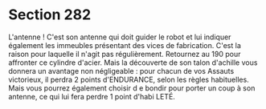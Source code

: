 # Section 282

L'antenne ! C'est son antenne qui doit guider le robot et lui
indiquer également les immeubles présentant des vices de
fabrication. C'est la raison pour laquelle il n'agit pas
régulièrement. Retournez au 190  pour affronter ce cylindre
d'acier. Mais la découverte de son talon d'achille vous donnera
un avantage non négligeable : pour chacun de vos Assauts
victorieux, il perdra 2 points  d'ENDURANCE,  selon les règles
habituelles. Mais vous pourrez également choisir d e bondir pour
porter un coup à son antenne, ce qui lui fera perdre 1 point
d'habi LETÉ.